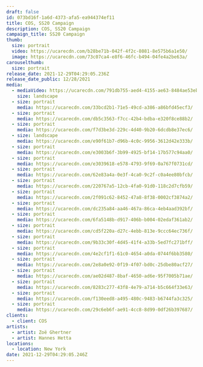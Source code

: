 ```yaml
---
draft: false
id: 073bd16f-1a6d-4373-afa5-ea944374ef11
title: COS, SS20 Campaign
description: COS, SS20 Campaign
campaign_title: SS20 Campaign
thumb:
  size: portrait
  video: https://ucarecdn.com/b28be71b-042f-4f2c-8081-8e575b6a1e50/
  image: https://ucarecdn.com/73c07ca4-e8f6-46fc-b494-04fe4a2be63a/
carouselthumb:
  size: portrait
release_date: 2021-12-29T04:29:05.236Z
release_date_public: 12/28/2021
media:
  - mediaVideo: https://ucarecdn.com/791db755-aed4-4155-ae63-8484ae53eb76/
    size: landscape
  - size: portrait
    media: https://ucarecdn.com/33bcd2b1-71e5-49cd-a386-a86bfd45ecf3/
  - size: portrait
    media: https://ucarecdn.com/db5c3563-f7cc-42b4-bdba-e320f8ce88b2/
  - size: portrait
    media: https://ucarecdn.com/f7d3be3d-229c-4d40-9b20-6dcdb8e37ec6/
  - size: landscape
    media: https://ucarecdn.com/e90f61b7-d96b-4c0c-9956-3612d42e333b/
  - size: portrait
    media: https://ucarecdn.com/e3003b6f-3b99-4925-bf14-17b577c94aa0/
  - size: portrait
    media: https://ucarecdn.com/e3039618-e578-4793-9f69-0a767f0731cd/
  - size: portrait
    media: https://ucarecdn.com/62e83a4a-0e3f-4ca0-9c2f-c0a4ee80bfcb/
  - size: portrait
    media: https://ucarecdn.com/220767a5-12cb-4fa0-91d0-118c2d7cfb59/
  - size: portrait
    media: https://ucarecdn.com/2f091c62-8452-47a8-8f38-0002cf3874a2/
  - size: portrait
    media: https://ucarecdn.com/dc235a84-aa46-467a-86ca-4eb4aad392bf/
  - size: portrait
    media: https://ucarecdn.com/6fa5148b-d917-406b-b004-02edaf361ab2/
  - size: portrait
    media: https://ucarecdn.com/cd5f220a-d27c-4ebb-813e-9ccc64ec736f/
  - size: portrait
    media: https://ucarecdn.com/9b33c30f-4d45-41f4-a33b-5ed7fc271bff/
  - size: portrait
    media: https://ucarecdn.com/4e2cf1f1-61c0-4654-a0da-0744f6bb3580/
  - size: portrait
    media: https://ucarecdn.com/2e8a0e92-0f19-4f07-bd0c-25dbe80acf27/
  - size: portrait
    media: https://ucarecdn.com/ae02d487-8baf-4650-ad6e-95f7005b71ae/
  - size: portrait
    media: https://ucarecdn.com/8283c277-43f8-4e79-a714-b5c664f33e63/
  - size: portrait
    media: https://ucarecdn.com/f130eed8-a495-480c-9483-b6744fa3c325/
  - size: portrait
    media: https://ucarecdn.com/29c6eb6f-ae91-4cc8-8d99-0df26b397687/
clients:
  - client: COS
artists:
  - artist: Zoë Ghertner
  - artist: Hannes Hetta
locations:
  - location: New York
date: 2021-12-29T04:29:05.246Z
---
```

